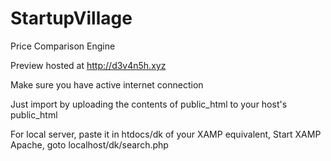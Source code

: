 # StartupVillage
Price Comparison Engine

Preview hosted at http://d3v4n5h.xyz

Make sure you have active internet connection

Just import by uploading the contents of public_html to your host's public_html

For local server, paste it in htdocs/dk of your XAMP equivalent,
Start XAMP Apache,
goto localhost/dk/search.php
